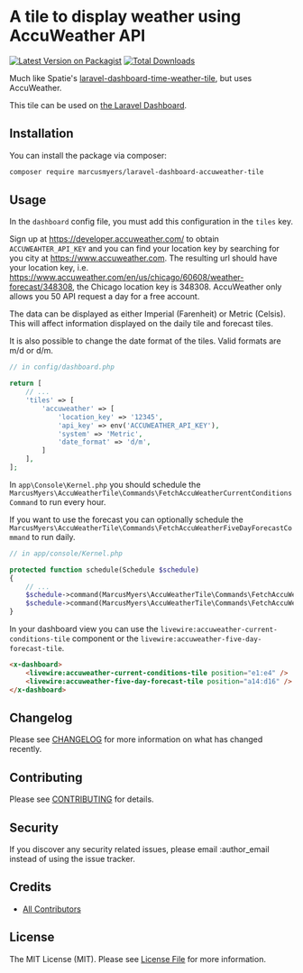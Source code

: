# A tile to display weather using AccuWeather API

[![Latest Version on Packagist](https://img.shields.io/packagist/v/marcusmyers/laravel-dashboard-accuweather-tile.svg?style=flat-square)](https://packagist.org/packages/marcusmyers/laravel-dashboard-accuweather-tile)
[![Total Downloads](https://img.shields.io/packagist/dt/marcusmyers/laravel-dashboard-accuweather-tile.svg?style=flat-square)](https://packagist.org/packages/marcusmyers/laravel-dashboard-accuweather-tile)

Much like Spatie's [laravel-dashboard-time-weather-tile](https://github.com/spatie/laravel-dashboard-time-weather-tile), but uses AccuWeather.

This tile can be used on [the Laravel Dashboard](https://docs.spatie.be/laravel-dashboard).

## Installation

You can install the package via composer:

```bash
composer require marcusmyers/laravel-dashboard-accuweather-tile
```

## Usage

In the `dashboard` config file, you must add this configuration in the `tiles` key.

Sign up at https://developer.accuweather.com/ to obtain `ACCUWEAHTER_API_KEY` and you can find your location key by searching for you city at https://www.accuweather.com.  The resulting url should have your location key, i.e. https://www.accuweather.com/en/us/chicago/60608/weather-forecast/348308, the Chicago location key is 348308. AccuWeather only allows you 50 API request a day for a free account.

The data can be displayed as either Imperial (Farenheit) or Metric (Celsis). This will affect information displayed on the daily tile and forecast tiles.

It is also possible to change the date format of the tiles. Valid formats are m/d or d/m.

```php
// in config/dashboard.php

return [
    // ...
    'tiles' => [
        'accuweather' => [
            'location_key' => '12345',
            'api_key' => env('ACCUWEATHER_API_KEY'),
            'system' => 'Metric',
            'date_format' => 'd/m',
        ]
    ],
];
```

In `app\Console\Kernel.php` you should schedule the `MarcusMyers\AccuWeatherTile\Commands\FetchAccuWeatherCurrentConditionsCommand` to run every hour.

If you want to use the forecast you can optionally schedule the `MarcusMyers\AccuWeatherTile\Commands\FetchAccuWeatherFiveDayForecastCommand` to run daily.

```php
// in app/console/Kernel.php

protected function schedule(Schedule $schedule)
{
    // ...
    $schedule->command(MarcusMyers\AccuWeatherTile\Commands\FetchAccuWeatherCurrentConditionsCommand::class)->hourly();
    $schedule->command(MarcusMyers\AccuWeatherTile\Commands\FetchAccuWeatherFiveDayForecastCommand::class)->daily();
}
```

In your dashboard view you can use the `livewire:accuweather-current-conditions-tile` component or the `livewire:accuweather-five-day-forecast-tile`.

```html
<x-dashboard>
    <livewire:accuweather-current-conditions-tile position="e1:e4" />
    <livewire:accuweather-five-day-forecast-tile position="a14:d16" />
</x-dashboard>
```

## Changelog

Please see [CHANGELOG](CHANGELOG.md) for more information on what has changed recently.

## Contributing

Please see [CONTRIBUTING](CONTRIBUTING.md) for details.

## Security

If you discover any security related issues, please email :author_email instead of using the issue tracker.

## Credits

- [All Contributors](../../contributors)

## License

The MIT License (MIT). Please see [License File](LICENSE.md) for more information.
